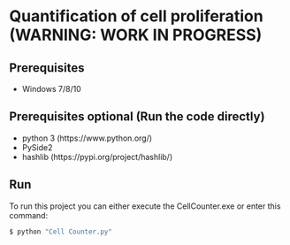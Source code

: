 # Quantification of cell proliferation (WARNING: WORK IN PROGRESS)

## Prerequisites

<ul>
<li>Windows 7/8/10</li>
</ul>

## Prerequisites optional (Run the code directly)

<ul>
<li>python 3 (https://www.python.org/)</li>
<li>PySide2</li>
<li>hashlib (https://pypi.org/project/hashlib/)</li>
</ul>

## Run

To run this project you can either execute the CellCounter.exe or enter this command:
```bash
$ python "Cell Counter.py"
```